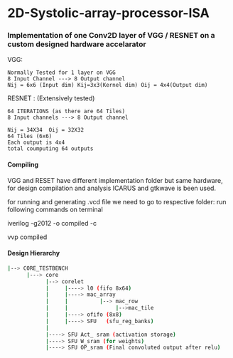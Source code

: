 # 2D-Systolic-array-processor-ISA

### Implementation of one Conv2D layer of VGG / RESNET on a custom designed hardware accelarator

VGG:

	Normally Tested for 1 layer on VGG
	8 Input Channel ---> 8 Output channel
	Nij = 6x6 (Input dim) Kij=3x3(Kernel dim) Oij = 4x4(Output dim)


RESNET : (Extensively tested)

	64 ITERATIONS (as there are 64 Tiles)
	8 Input channels ---> 8 Output channel

	Nij = 34X34  Oij = 32X32 
	64 Tiles (6x6) 
	Each output is 4x4
	total coumputing 64 outputs

#### Compiling 
  
VGG and RESET have different implementation folder but same hardware,
for design compilation and analysis ICARUS and gtkwave is been used.

for running and generating .vcd file we need to go to respective folder:
run following commands on terminal 

iverilog -g2012 -o compiled -c

vvp compiled

#### Design Hierarchy
```bash
|--> CORE_TESTBENCH                                                                                                                       
      |---> core                                                                                                                                           
            |--> corelet                                                                                                          
            |     |----> l0 (fifo 8x64)                                                                                                           
            |     |----> mac_array                                                                                                                  
            |     |          |--> mac_row                                                                                                           
            |     |               |-->mac_tile                                                                                                     
            |     |----> ofifo (8x8)                                                                                                                
            |     |----> SFU   (sfu_reg_banks)                                                                                                          
            |                                                                                                                                              
            |----> SFU Act_ sram (activation storage)                                                                                                     
            |----> SFU W_sram (for weights)                                                                                                               
            |----> SFU OP_sram (Final convoluted output after relu)  
            
